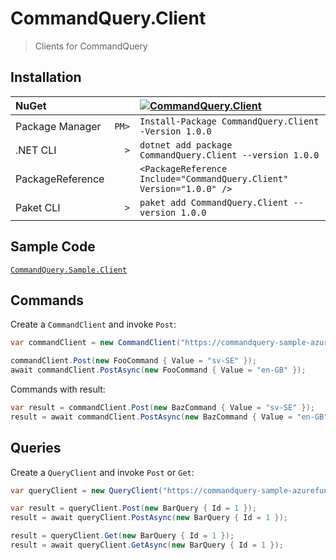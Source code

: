 # CommandQuery.Client

> Clients for CommandQuery

## Installation

| NuGet            |       | [![CommandQuery.Client][1]][2]                                       |
| :--------------- | ----: | :------------------------------------------------------------------- |
| Package Manager  | `PM>` | `Install-Package CommandQuery.Client -Version 1.0.0`                 |
| .NET CLI         | `>`   | `dotnet add package CommandQuery.Client --version 1.0.0`             |
| PackageReference |       | `<PackageReference Include="CommandQuery.Client" Version="1.0.0" />` |
| Paket CLI        | `>`   | `paket add CommandQuery.Client --version 1.0.0`                      |

[1]: https://img.shields.io/nuget/v/CommandQuery.Client.svg?label=CommandQuery.Client
[2]: https://www.nuget.org/packages/CommandQuery.Client

## Sample Code

[`CommandQuery.Sample.Client`](/samples/CommandQuery.Sample.Client)

## Commands

Create a `CommandClient` and invoke `Post`:

```csharp
var commandClient = new CommandClient("https://commandquery-sample-azurefunctions-vs2.azurewebsites.net/api/command/");

commandClient.Post(new FooCommand { Value = "sv-SE" });
await commandClient.PostAsync(new FooCommand { Value = "en-GB" });
```

Commands with result:

```csharp
var result = commandClient.Post(new BazCommand { Value = "sv-SE" });
result = await commandClient.PostAsync(new BazCommand { Value = "en-GB" });
```

## Queries

Create a `QueryClient` and invoke `Post` or `Get`:

```csharp
var queryClient = new QueryClient("https://commandquery-sample-azurefunctions-vs2.azurewebsites.net/api/query/");

var result = queryClient.Post(new BarQuery { Id = 1 });
result = await queryClient.PostAsync(new BarQuery { Id = 1 });

result = queryClient.Get(new BarQuery { Id = 1 });
result = await queryClient.GetAsync(new BarQuery { Id = 1 });
```
